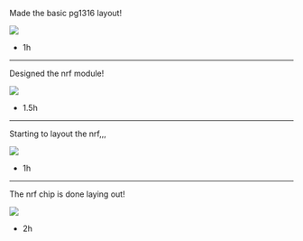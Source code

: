 

Made the basic pg1316 layout!

![](https://hc-cdn.hel1.your-objectstorage.com/s/v3/3a4449dbc0e7a95104855a885d76a2de6e4d64ef_image.png)

- 1h

-----------

Designed the nrf module!

![](https://hc-cdn.hel1.your-objectstorage.com/s/v3/5dd2b9ffd0ee83f79a5e9c5122401aa91272a490_image.png)

- 1.5h

-----------

Starting to layout the nrf,,,

![](https://hc-cdn.hel1.your-objectstorage.com/s/v3/6d8fae28aa5cf7d7e51e8708407185b8878d5f91_image.png)

- 1h

-----------

The nrf chip is done laying out!

![](https://hc-cdn.hel1.your-objectstorage.com/s/v3/e186084cd8840348656f29f18e7839339bb7da6a_image.png)

- 2h
